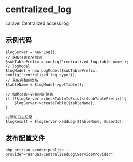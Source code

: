 # centralized_log
Laravel Centralized access log

## 示例代码
    $logServer = new Log();
    // 获取分表表名前缀
    $subTablePrefix = config('centralized_log.table_name');
    // logModel
    $logModel = new LogModel($subTablePrefix, config('centralized_log.type'));
    // 获取完整的表名
    $tableName = $logModel->getTable();
    
    // 如果分表不存在则新建表
    if (!$logServer->checkTableIsExists($subTablePrefix)){
        $logServer->createTable($tableName);
    }
    
    //添加日志记录
    $logResult = $logServer->addLog($tableName, $userId);
    
## 发布配置文件
    php artisan vendor:publish --provider="Hanuas\CentralizedLog\ServiceProvider"
